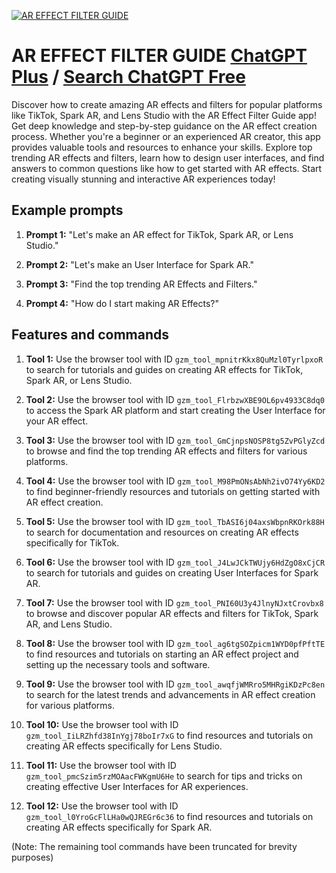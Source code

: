 
[![AR EFFECT FILTER GUIDE](https://files.oaiusercontent.com/file-RloZhrk4B1Kf9nMwUi6MM97F?se=2123-10-17T19%3A38%3A14Z&sp=r&sv=2021-08-06&sr=b&rscc=max-age%3D31536000%2C%20immutable&rscd=attachment%3B%20filename%3D87e9af76-fd5a-4363-9c22-73bf290c99c9.png&sig=j1IM2pSI6a5pZH3b/d7qlzXnikKqOZ87%2BBnWWbtToog%3D)](https://chat.openai.com/g/g-z469j1vnV-ar-effect-filter-guide)

# AR EFFECT FILTER GUIDE [ChatGPT Plus](https://chat.openai.com/g/g-z469j1vnV-ar-effect-filter-guide) / [Search ChatGPT Free](https://gptcall.net/index.html#/?search=AR%20EFFECT%20FILTER%20GUIDE)

Discover how to create amazing AR effects and filters for popular platforms like TikTok, Spark AR, and Lens Studio with the AR Effect Filter Guide app! Get deep knowledge and step-by-step guidance on the AR effect creation process. Whether you're a beginner or an experienced AR creator, this app provides valuable tools and resources to enhance your skills. Explore top trending AR effects and filters, learn how to design user interfaces, and find answers to common questions like how to get started with AR effects. Start creating visually stunning and interactive AR experiences today!

## Example prompts

1. **Prompt 1:** "Let's make an AR effect for TikTok, Spark AR, or Lens Studio."

2. **Prompt 2:** "Let's make an User Interface for Spark AR."

3. **Prompt 3:** "Find the top trending AR Effects and Filters."

4. **Prompt 4:** "How do I start making AR Effects?"

## Features and commands

1. **Tool 1:** Use the browser tool with ID `gzm_tool_mpnitrKkx8QuMzl0TyrlpxoR` to search for tutorials and guides on creating AR effects for TikTok, Spark AR, or Lens Studio.
   
2. **Tool 2:** Use the browser tool with ID `gzm_tool_FlrbzwXBE9OL6pv4933C8dq0` to access the Spark AR platform and start creating the User Interface for your AR effect.
   
3. **Tool 3:** Use the browser tool with ID `gzm_tool_GmCjnpsNOSP8tg5ZvPGlyZcd` to browse and find the top trending AR effects and filters for various platforms.
   
4. **Tool 4:** Use the browser tool with ID `gzm_tool_M98PmONsAbNh2ivO74Yy6KD2` to find beginner-friendly resources and tutorials on getting started with AR effect creation.
   
5. **Tool 5:** Use the browser tool with ID `gzm_tool_TbASI6j04axsWbpnRKOrk88H` to search for documentation and resources on creating AR effects specifically for TikTok.
   
6. **Tool 6:** Use the browser tool with ID `gzm_tool_J4LwJCkTWUjy6HdZgO8xCjCR` to search for tutorials and guides on creating User Interfaces for Spark AR.
   
7. **Tool 7:** Use the browser tool with ID `gzm_tool_PNI60U3y4JlnyNJxtCrovbx8` to browse and discover popular AR effects and filters for TikTok, Spark AR, and Lens Studio.
   
8. **Tool 8:** Use the browser tool with ID `gzm_tool_ag6tgSOZpicm1WYD0pfPftTE` to find resources and tutorials on starting an AR effect project and setting up the necessary tools and software.
   
9. **Tool 9:** Use the browser tool with ID `gzm_tool_awqfjWMRro5MHRgiKDzPc8en` to search for the latest trends and advancements in AR effect creation for various platforms.
   
10. **Tool 10:** Use the browser tool with ID `gzm_tool_IiLRZhfd38InYgj78boIr7xG` to find resources and tutorials on creating AR effects specifically for Lens Studio.
   
11. **Tool 11:** Use the browser tool with ID `gzm_tool_pmcSzim5rzMOAacFWKgmU6He` to search for tips and tricks on creating effective User Interfaces for AR experiences.
   
12. **Tool 12:** Use the browser tool with ID `gzm_tool_l0YroGcFlLHa0wQJREGr6c36` to find resources and tutorials on creating AR effects specifically for Spark AR.
   
(Note: The remaining tool commands have been truncated for brevity purposes)


